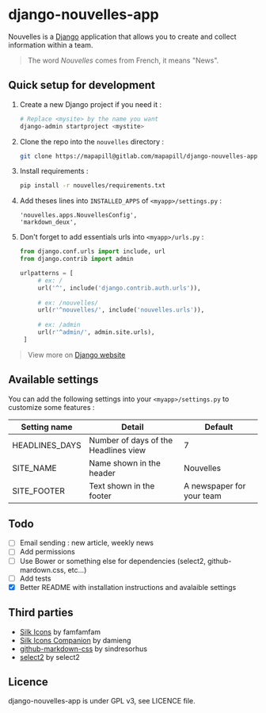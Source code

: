 # django-nouvelles-app

Nouvelles is a [Django](https://www.djangoproject.com/) application that allows you to create and collect
information within a team.

> The word *Nouvelles* comes from French, it means "News".

## Quick setup for development

1. Create a new Django project if you need it :

   ```sh
   # Replace <mysite> by the name you want
   django-admin startproject <mystite>
   ```
2. Clone the repo into the `nouvelles` directory :

   ```sh
   git clone https://mapapill@gitlab.com/mapapill/django-nouvelles-app.git nouvelles
   ```

3. Install requirements :

   ```sh
   pip install -r nouvelles/requirements.txt
   ```
   
4. Add theses lines into `INSTALLED_APPS` of `<myapp>/settings.py` :
 
   ```
   'nouvelles.apps.NouvellesConfig',
   'markdown_deux',
   ```

5. Don't forget to add essentials urls into `<myapp>/urls.py` :

   ```python
   from django.conf.urls import include, url
   from django.contrib import admin

   urlpatterns = [
        # ex: /
        url('^', include('django.contrib.auth.urls')),
    
        # ex: /nouvelles/
        url(r'^nouvelles/', include('nouvelles.urls')),
    
        # ex: /admin
        url(r'^admin/', admin.site.urls),
    ]
   ```

> View more on [Django website](https://docs.djangoproject.com/)

## Available settings

You can add the following settings into your `<myapp>/settings.py` to customize some features :

| Setting name   | Detail                               | Default                   |
| -------------- | ------------------------------------ | ------------------------- |
| HEADLINES_DAYS | Number of days of the Headlines view | 7                         |
| SITE_NAME      | Name shown in the header             | Nouvelles                 |
| SITE_FOOTER    | Text shown in the footer             | A newspaper for your team |

## Todo

 - [ ] Email sending : new article, weekly news
 - [ ] Add permissions
 - [ ] Use Bower or something else for dependencies (select2, github-mardown.css, etc...)
 - [ ] Add tests
 - [X] Better README with installation instructions and avalaible settings

## Third parties

   * [Silk Icons](http://www.famfamfam.com/lab/icons/silk/) by famfamfam
   * [Silk Icons Companion](https://github.com/damieng/silk-companion) by damieng
   * [github-markdown-css](https://github.com/sindresorhus/github-markdown-css) by sindresorhus
   * [select2](https://github.com/select2/select2) by select2

## Licence

django-nouvelles-app is under GPL v3, see LICENCE file.
